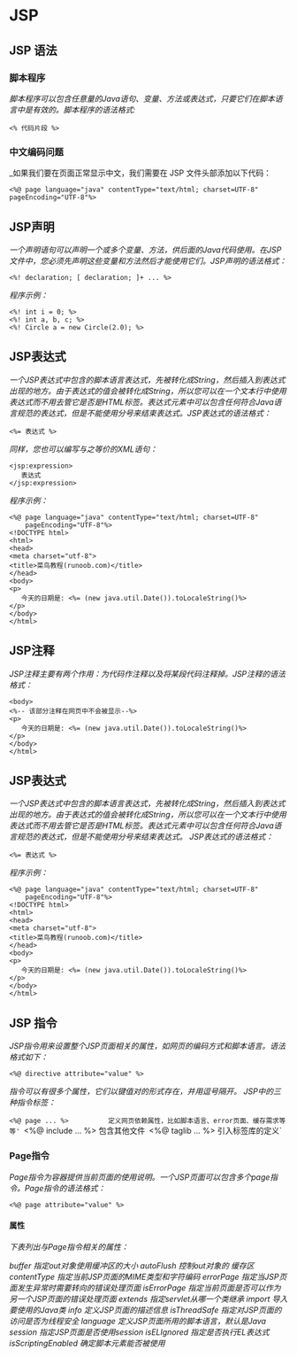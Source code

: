 # JSP
## JSP 语法
### 脚本程序
_脚本程序可以包含任意量的Java语句、变量、方法或表达式，只要它们在脚本语言中是有效的。脚本程序的语法格式:_

`<% 代码片段 %>`

### 中文编码问题
_如果我们要在页面正常显示中文，我们需要在 JSP 文件头部添加以下代码：

`<%@ page language="java" contentType="text/html; charset=UTF-8" pageEncoding="UTF-8"%>`

## JSP声明
_一个声明语句可以声明一个或多个变量、方法，供后面的Java代码使用。在JSP文件中，您必须先声明这些变量和方法然后才能使用它们。JSP声明的语法格式：_

`<%! declaration; [ declaration; ]+ ... %>`

_程序示例：_

```
<%! int i = 0; %> 
<%! int a, b, c; %> 
<%! Circle a = new Circle(2.0); %> 
```

## JSP表达式
_一个JSP表达式中包含的脚本语言表达式，先被转化成String，然后插入到表达式出现的地方。由于表达式的值会被转化成String，所以您可以在一个文本行中使用表达式而不用去管它是否是HTML标签。表达式元素中可以包含任何符合Java语言规范的表达式，但是不能使用分号来结束表达式。JSP表达式的语法格式：_

`<%= 表达式 %>`

_同样，您也可以编写与之等价的XML语句：_

```
<jsp:expression>
   表达式
</jsp:expression>
```
_程序示例：_
``````````````
<%@ page language="java" contentType="text/html; charset=UTF-8"
    pageEncoding="UTF-8"%>
<!DOCTYPE html>
<html>
<head>
<meta charset="utf-8">
<title>菜鸟教程(runoob.com)</title>
</head>
<body>
<p>
   今天的日期是: <%= (new java.util.Date()).toLocaleString()%>
</p>
</body> 
</html> 
``````````````

## JSP注释
_JSP注释主要有两个作用：为代码作注释以及将某段代码注释掉。JSP注释的语法格式：_

```````
<body>
<%-- 该部分注释在网页中不会被显示--%> 
<p>
   今天的日期是: <%= (new java.util.Date()).toLocaleString()%>
</p>
</body> 
</html> 
```````
## JSP表达式
_一个JSP表达式中包含的脚本语言表达式，先被转化成String，然后插入到表达式出现的地方。由于表达式的值会被转化成String，所以您可以在一个文本行中使用表达式而不用去管它是否是HTML标签。表达式元素中可以包含任何符合Java语言规范的表达式，但是不能使用分号来结束表达式。_
_JSP表达式的语法格式：_

`<%= 表达式 %>`

_程序示例：_

``````````````
<%@ page language="java" contentType="text/html; charset=UTF-8"
    pageEncoding="UTF-8"%>
<!DOCTYPE html>
<html>
<head>
<meta charset="utf-8">
<title>菜鸟教程(runoob.com)</title>
</head>
<body>
<p>
   今天的日期是: <%= (new java.util.Date()).toLocaleString()%>
</p>
</body> 
</html> 
``````````````

## JSP 指令
_JSP指令用来设置整个JSP页面相关的属性，如网页的编码方式和脚本语言。语法格式如下：_

`<%@ directive attribute="value" %>`

_指令可以有很多个属性，它们以键值对的形式存在，并用逗号隔开。_
_JSP中的三种指令标签：_

`<%@ page ... %>	      定义网页依赖属性，比如脚本语言、error页面、缓存需求等等'
`<%@ include ... %>	   包含其他文件`
`<%@ taglib ... %>	   引入标签库的定义`

### Page指令
_Page指令为容器提供当前页面的使用说明。一个JSP页面可以包含多个page指令。Page指令的语法格式：_

`<%@ page attribute="value" %>`

#### 属性
_下表列出与Page指令相关的属性：_

_buffer	         指定out对象使用缓冲区的大小_
_autoFlush	      控制out对象的 缓存区_
_contentType	   指定当前JSP页面的MIME类型和字符编码_
_errorPage	指定当JSP页面发生异常时需要转向的错误处理页面_
_isErrorPage	指定当前页面是否可以作为另一个JSP页面的错误处理页面_
_extends	指定servlet从哪一个类继承_
_import	导入要使用的Java类_
_info	定义JSP页面的描述信息_
_isThreadSafe	指定对JSP页面的访问是否为线程安全_
_language	定义JSP页面所用的脚本语言，默认是Java_
_session	指定JSP页面是否使用session_
_isELIgnored	指定是否执行EL表达式_
_isScriptingEnabled	确定脚本元素能否被使用_

